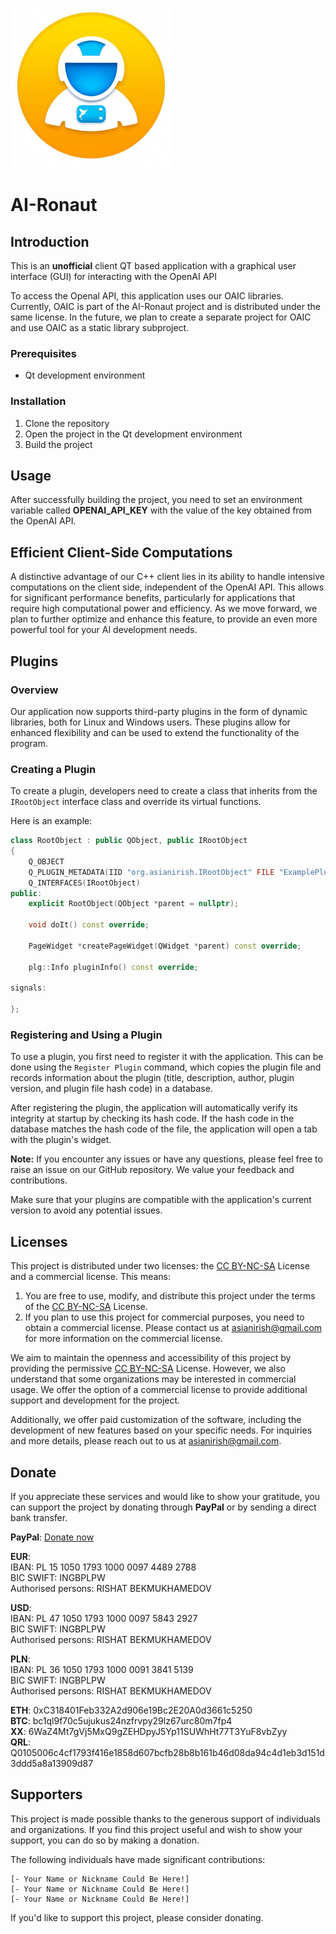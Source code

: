 ![Logo](img/AIronautApplicationSymbolicIconWhiteBlueYellow1.png) 
# AI-Ronaut 


## Introduction

This is an **unofficial** client QT based application with a graphical user interface (GUI) for interacting with the OpenAI API

To access the Openal API, this application uses our OAIC libraries. Currently, OAIC is part of the AI-Ronaut project and is distributed under the same license. In the future, we plan to create a separate project for OAIC and use OAIC as a static library subproject.

### Prerequisites

- Qt development environment

### Installation

1. Clone the repository
2. Open the project in the Qt development environment
3. Build the project

## Usage

After successfully building the project, you need to set an environment variable called **OPENAI_API_KEY** with the value of the key obtained from the OpenAI API.

## Efficient Client-Side Computations

A distinctive advantage of our C++ client lies in its ability to handle intensive computations on the client side, independent of the OpenAI API. This allows for significant performance benefits, particularly for applications that require high computational power and efficiency. As we move forward, we plan to further optimize and enhance this feature, to provide an even more powerful tool for your AI development needs.

## Plugins

### Overview

Our application now supports third-party plugins in the form of dynamic libraries, both for Linux and Windows users. These plugins allow for enhanced flexibility and can be used to extend the functionality of the program. 

### Creating a Plugin

To create a plugin, developers need to create a class that inherits from the `IRootObject` interface class and override its virtual functions. 

Here is an example:

```cpp
class RootObject : public QObject, public IRootObject
{
    Q_OBJECT
    Q_PLUGIN_METADATA(IID "org.asianirish.IRootObject" FILE "ExamplePlugin.json")
    Q_INTERFACES(IRootObject)
public:
    explicit RootObject(QObject *parent = nullptr);

    void doIt() const override;

    PageWidget *createPageWidget(QWidget *parent) const override;

    plg::Info pluginInfo() const override;

signals:

};
```

### Registering and Using a Plugin

To use a plugin, you first need to register it with the application. This can be done using the `Register Plugin` command, which copies the plugin file and records information about the plugin (title, description, author, plugin version, and plugin file hash code) in a database. 

After registering the plugin, the application will automatically verify its integrity at startup by checking its hash code. If the hash code in the database matches the hash code of the file, the application will open a tab with the plugin's widget.

**Note:** If you encounter any issues or have any questions, please feel free to raise an issue on our GitHub repository. We value your feedback and contributions.

Make sure that your plugins are compatible with the application's current version to avoid any potential issues.

## Licenses

This project is distributed under two licenses: the [CC BY-NC-SA](https://creativecommons.org/licenses/by-nc-sa/4.0/legalcode.txt) License and a commercial license. This means:

1. You are free to use, modify, and distribute this project under the terms of the [CC BY-NC-SA](https://creativecommons.org/licenses/by-nc-sa/4.0/legalcode.txt) License.
2. If you plan to use this project for commercial purposes, you need to obtain a commercial license. Please contact us at asianirish@gmail.com for more information on the commercial license.

We aim to maintain the openness and accessibility of this project by providing the permissive [CC BY-NC-SA](https://creativecommons.org/licenses/by-nc-sa/4.0/legalcode.txt) License. However, we also understand that some organizations may be interested in commercial usage. We offer the option of a commercial license to provide additional support and development for the project.

Additionally, we offer paid customization of the software, including the development of new features based on your specific needs. For inquiries and more details, please reach out to us at asianirish@gmail.com.

## Donate

If you appreciate these services and would like to show your gratitude, you can support the project by donating through **PayPal** or by sending a direct bank transfer.

**PayPal**: [Donate now](https://www.paypal.com/donate/?hosted_button_id=3YRL2X3VBVFLQ)

**EUR**: \
IBAN: PL 15 1050 1793 1000 0097 4489 2788 \
BIC SWIFT: INGBPLPW \
Authorised persons: RISHAT BEKMUKHAMEDOV

**USD**: \
IBAN: PL 47 1050 1793 1000 0097 5843 2927 \
BIC SWIFT: INGBPLPW \
Authorised persons: RISHAT BEKMUKHAMEDOV

**PLN**:  \
IBAN: PL 36 1050 1793 1000 0091 3841 5139 \
BIC SWIFT: INGBPLPW \
Authorised persons: RISHAT BEKMUKHAMEDOV


**ETH**: 0xC318401Feb332A2d906e19Bc2E20A0d3661c5250 \
**BTC**: bc1ql9f70c5ujukus24nzfrvpy29lz67urc80m7fp4 \
**XX**: 6WaZ4Mt7gVj5MxQ9gZEHDpyJ5Yp11SUWhHt77T3YuF8vbZyy \
**QRL**: Q0105006c4cf1793f416e1858d607bcfb28b8b161b46d08da94c4d1eb3d151d3ddd5a8a13909d87


## Supporters

This project is made possible thanks to the generous support of individuals and organizations. If you find this project useful and wish to show your support, you can do so by making a donation.

The following individuals have made significant contributions:

    [- Your Name or Nickname Could Be Here!]
    [- Your Name or Nickname Could Be Here!]
    [- Your Name or Nickname Could Be Here!]

If you'd like to support this project, please consider donating.
